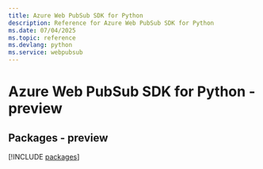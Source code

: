```yaml
---
title: Azure Web PubSub SDK for Python
description: Reference for Azure Web PubSub SDK for Python
ms.date: 07/04/2025
ms.topic: reference
ms.devlang: python
ms.service: webpubsub
---
```

# Azure Web PubSub SDK for Python - preview
## Packages - preview
[!INCLUDE [packages](web-pubsub-index.md)]